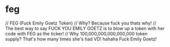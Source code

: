 # feg
// FEG (Fuck Emily Goetz Token)
// Why?  Because fuck you thats why!
// The best way to say FUCK YOU EMILY GOETZ is to blow up a token with her code with FEG as the ticker!
// Why 100,000,000,000,000,000 token supply? That's how many times she's had VD!  hahaha  Fuck Emily Goetz!
